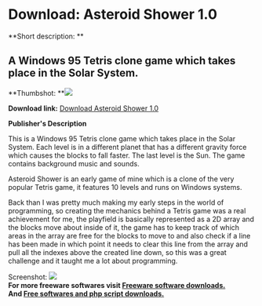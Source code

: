# Download: Asteroid Shower 1.0

**Short description: **

## A Windows 95 Tetris clone game which takes place in the Solar System.

  
**Thumbshot: **![](http://www.freewarefiles.com/screenshot/asteroidshower_md.jpg)   
  
**Download link:** [Download Asteroid Shower 1.0](http://freesoftwares.boysofts.com/Asteroid-Shower_program_49965.html)  
  

**Publisher's Description**  
  

This is a Windows 95 Tetris clone game which takes place in the Solar System.
Each level is in a different planet that has a different gravity force which
causes the blocks to fall faster. The last level is the Sun. The game contains
background music and sounds.

Asteroid Shower is an early game of mine which is a clone of the very popular
Tetris game, it features 10 levels and runs on Windows systems.

Back than I was pretty much making my early steps in the world of programming,
so creating the mechanics behind a Tetris game was a real achievement for me,
the playfield is basically represented as a 2D array and the blocks move about
inside of it, the game has to keep track of which areas in the array are free
for the blocks to move to and also check if a line has been made in which
point it needs to clear this line from the array and pull all the indexes
above the created line down, so this was a great challenge and it taught me a
lot about programming.

  
  
Screenshot: ![](http://www.freewarefiles.com/screenshot/asteroidshower.jpg)  
**For more freeware softwares visit [Freeware software downloads.](http://freesoftwares.boysofts.com/)**   
**And [Free softwares and php script downloads.](http://www.boysofts.com/)**

